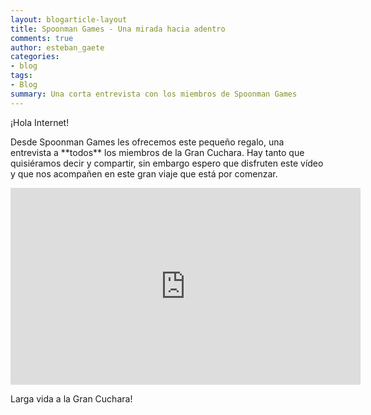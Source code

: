 ```yaml
---
layout: blogarticle-layout
title: Spoonman Games - Una mirada hacia adentro
comments: true
author: esteban_gaete
categories:
- blog
tags:
- Blog
summary: Una corta entrevista con los miembros de Spoonman Games
---
```


<p class="margin-top-30" markdown='1'>
    ¡Hola Internet!
</p>
<p class="margin-top-30" markdown='1'>
    Desde Spoonman Games les ofrecemos este pequeño regalo, una entrevista a **todos** los miembros de la Gran Cuchara. Hay tanto que quisiéramos decir y compartir, sin embargo espero que disfruten este vídeo y que nos acompañen en este gran viaje que está por comenzar.
</p>
<p class="margin-top-30">
    <iframe width="560" height="315" src="https://www.youtube.com/embed/wMSbj_iL4mE" frameborder="0" allowfullscreen></iframe>
</p>
<p class="margin-top-30" markdown='1'>
Larga vida a la Gran Cuchara!
</p>